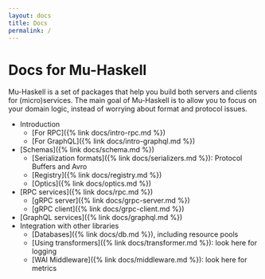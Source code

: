 ```yaml
---
layout: docs
title: Docs
permalink: /
---
```


# Docs for Mu-Haskell

Mu-Haskell is a set of packages that help you build both servers and clients for (micro)services. The main goal of Mu-Haskell is to allow you to focus on your domain logic, instead of worrying about format and protocol issues.

* Introduction
  * [For RPC]({% link docs/intro-rpc.md %})
  * [For GraphQL]({% link docs/intro-graphql.md %})
* [Schemas]({% link docs/schema.md %})
  * [Serialization formats]({% link docs/serializers.md %}): Protocol Buffers and Avro
  * [Registry]({% link docs/registry.md %})
  * [Optics]({% link docs/optics.md %})
* [RPC services]({% link docs/rpc.md %})
  * [gRPC server]({% link docs/grpc-server.md %})
  * [gRPC client]({% link docs/grpc-client.md %})
* [GraphQL services]({% link docs/graphql.md %})
* Integration with other libraries
  * [Databases]({% link docs/db.md %}), including resource pools
  * [Using transformers]({% link docs/transformer.md %}): look here for logging
  * [WAI Middleware]({% link docs/middleware.md %}): look here for metrics
